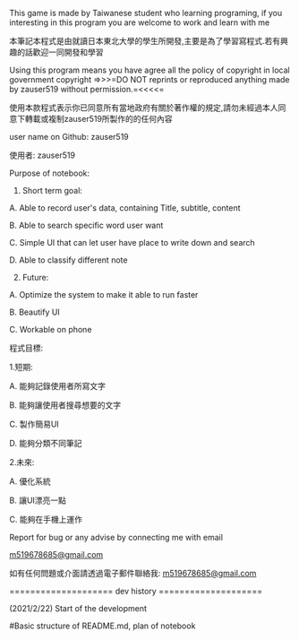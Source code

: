 This game is made by Taiwanese student who learning programing, if you interesting in this program you are welcome to work and learn with me

本筆記本程式是由就讀日本東北大學的學生所開發,主要是為了學習寫程式.若有興趣的話歡迎一同開發和學習

Using this program means you have agree all the policy of copyright in local government
copyright =>>>=DO NOT reprints or reproduced anything made by zauser519 without permission.=<<<<=

使用本款程式表示你已同意所有當地政府有關於著作權的規定,請勿未經過本人同意下轉載或複制zauser519所製作的的任何內容

user name on Github: zauser519

使用者: zauser519

Purpose of notebook:

1. Short term goal:

A. Able to record user's data, containing Title, subtitle, content

B. Able to search specific word user want

C. Simple UI that can let user have place to write down and search

D. Able to classify different note

2. Future:

A. Optimize the system to make it able to run faster

B. Beautify UI

C. Workable on phone

程式目標:

1.短期:

A. 能夠記錄使用者所寫文字

B. 能夠讓使用者搜尋想要的文字

C. 製作簡易UI

D. 能夠分類不同筆記

2.未來:

A. 優化系統

B. 讓UI漂亮一點

C. 能夠在手機上運作

Report for bug or any advise by connecting me with email

m519678685@gmail.com

如有任何問題或介面請透過電子郵件聯絡我: m519678685@gmail.com

==================== dev history ====================

(2021/2/22) Start of the development

#Basic structure of README.md, plan of notebook
